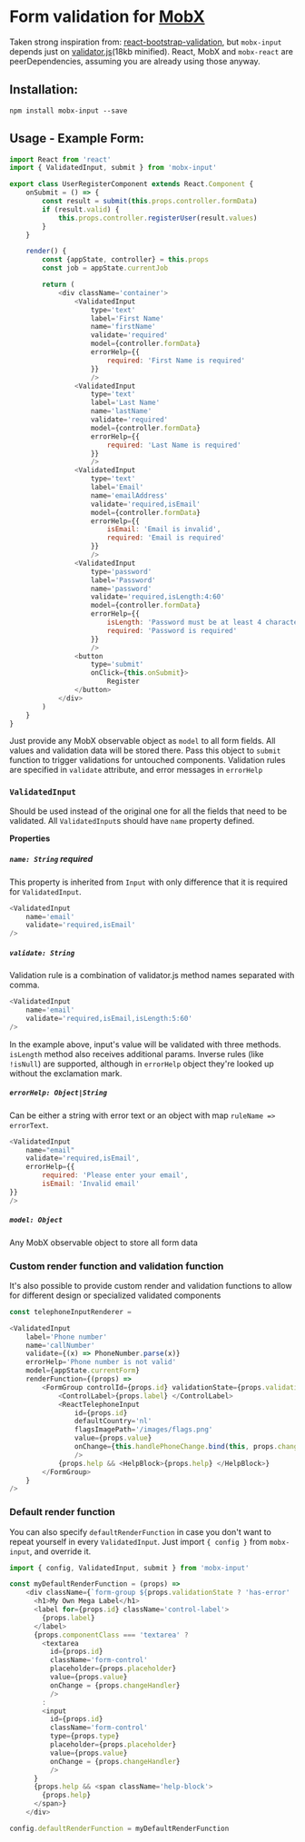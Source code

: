 # Form validation for [MobX](https://github.com/mobxjs/mobx)

Taken strong inspiration from: [react-bootstrap-validation](https://github.com/heilhead/react-bootstrap-validation), but `mobx-input` depends just on [validator.js](https://github.com/chriso/validator.js/)(18kb minified). React, MobX and `mobx-react` are peerDependencies, assuming you are already using those anyway.

## Installation:

`npm install mobx-input --save`

## Usage - Example Form:

```js
import React from 'react'
import { ValidatedInput, submit } from 'mobx-input'

export class UserRegisterComponent extends React.Component {
	onSubmit = () => {
		const result = submit(this.props.controller.formData)
		if (result.valid) {
			this.props.controller.registerUser(result.values)
		}
	}

	render() {
		const {appState, controller} = this.props
		const job = appState.currentJob

		return (
			<div className='container'>
				<ValidatedInput
					type='text'
					label='First Name'
					name='firstName'
					validate='required'
					model={controller.formData}
					errorHelp={{
						required: 'First Name is required'
					}}
					/>
				<ValidatedInput
					type='text'
					label='Last Name'
					name='lastName'
					validate='required'
					model={controller.formData}
					errorHelp={{
						required: 'Last Name is required'
					}}
					/>
				<ValidatedInput
					type='text'
					label='Email'
					name='emailAddress'
					validate='required,isEmail'
					model={controller.formData}
					errorHelp={{
						isEmail: 'Email is invalid',
						required: 'Email is required'
					}}
					/>
				<ValidatedInput
					type='password'
					label='Password'
					name='password'
					validate='required,isLength:4:60'
					model={controller.formData}
					errorHelp={{
						isLength: 'Password must be at least 4 characters long',
						required: 'Password is required'
					}}
					/>
				<button
					type='submit'
					onClick={this.onSubmit}>
						Register
				</button>
			</div>
		)
	}
}
```

Just provide any MobX observable object as `model` to all form fields. All values and validation data will be stored there. Pass this object to `submit` function to trigger validations for untouched components. Validation rules are specified in `validate` attribute, and error messages in `errorHelp`

### `ValidatedInput`

Should be used instead of the original one for all the fields that need to be validated. All `ValidatedInput`s should have `name` property defined.

**Properties**

##### `name: String` **required**
This property is inherited from `Input` with only difference that it is required for `ValidatedInput`.

```js
<ValidatedInput
	name='email'
	validate='required,isEmail'
/>
```

##### `validate: String`

Validation rule is a combination of validator.js method names separated with comma.
```js
<ValidatedInput
	name='email'
	validate='required,isEmail,isLength:5:60'
/>
```
In the example above, input's value will be validated with three methods. `isLength` method also receives additional params. Inverse rules (like `!isNull`) are supported, although in `errorHelp` object they're looked up without the exclamation mark.

##### `errorHelp: Object|String`
Can be either a string with error text or an object with map `ruleName => errorText`.
```js
<ValidatedInput
	name="email"
	validate='required,isEmail',
	errorHelp={{
		required: 'Please enter your email',
		isEmail: 'Invalid email'
}}
/>
```

##### `model: Object`
Any MobX observable object to store all form data

### Custom render function and validation function
It's also possible to provide custom render and validation functions to allow for different design or specialized validated components
```js
const telephoneInputRenderer =

<ValidatedInput
	label='Phone number'
	name='callNumber'
	validate={(x) => PhoneNumber.parse(x)}
	errorHelp='Phone number is not valid'
	model={appState.currentForm}
	renderFunction={(props) =>
		<FormGroup controlId={props.id} validationState={props.validationState} >
			<ControlLabel>{props.label} </ControlLabel>
			<ReactTelephoneInput
				id={props.id}
				defaultCountry='nl'
				flagsImagePath='/images/flags.png'
				value={props.value}
				onChange={this.handlePhoneChange.bind(this, props.changeHandler)}
				/>
			{props.help && <HelpBlock>{props.help} </HelpBlock>}
		</FormGroup>
	}
/>
```

### Default render function

You can also specify `defaultRenderFunction` in case you don't want to repeat yourself in every `ValidatedInput`. Just import `{ config }` from `mobx-input`, and override it.

```js
import { config, ValidatedInput, submit } from 'mobx-input'

const myDefaultRenderFunction = (props) =>
    <div className={`form-group ${props.validationState ? 'has-error' : ''}`}>
      <h1>My Own Mega Label</h1>
      <label for={props.id} className='control-label'>
        {props.label}
      </label>
      {props.componentClass === 'textarea' ?
        <textarea
          id={props.id}
          className='form-control'
          placeholder={props.placeholder}
          value={props.value}
          onChange = {props.changeHandler}
          />
        :
        <input
          id={props.id}
          className='form-control'
          type={props.type}
          placeholder={props.placeholder}
          value={props.value}
          onChange = {props.changeHandler}
          />
      }
      {props.help && <span className='help-block'>
        {props.help}
      </span>}
    </div>

config.defaultRenderFunction = myDefaultRenderFunction
```

